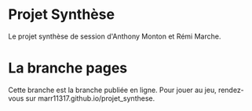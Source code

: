 # Projet Synthèse

Le projet synthèse de session d'Anthony Monton et Rémi Marche.

# La branche pages

Cette branche est la branche publiée en ligne. Pour jouer au jeu, rendez-vous sur marr11317.github.io/projet_synthese.
